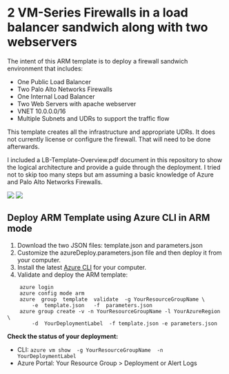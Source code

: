 # 2 VM-Series Firewalls in a load balancer sandwich along with two webservers


The intent of this ARM template is to deploy a firewall sandwich environment that includes:
- One Public Load Balancer
- Two Palo Alto Networks Firewalls
- One Internal Load Balancer
- Two Web Servers with apache webserver
- VNET 10.0.0.0/16
- Multiple Subnets and UDRs to support the traffic flow

This template creates all the infrastructure and appropriate UDRs. It does not currently license or configure the firewall.  That will need to be done afterwards.  

I included a LB-Template-Overview.pdf document in this repository to show the logical architecture and provide a guide through the deployment.  I tried not to skip too many steps but am assuming a basic knowledge of Azure and Palo Alto Networks Firewalls.

[<img src="http://azuredeploy.net/deploybutton.png"/>](https://portal.azure.com/#create/Microsoft.Template/uri/https%3A%2F%2Fraw.githubusercontent.com%2Fdjspears%2FPaloAlto%2Fmaster%2Fazure-LB-Sandwich%2Ftemplate.json)
[<img src="https://camo.githubusercontent.com/536ab4f9bc823c2e0ce72fb610aafda57d8c6c12/687474703a2f2f61726d76697a2e696f2f76697375616c697a65627574746f6e2e706e67" data-canonical-src="http://armviz.io/visualizebutton.png" style="max-width:100%;">](http://armviz.io/#/?load=https%3A%2F%2Fraw.githubusercontent.com%2Fdjspears%2FPaloAlto%2Fmaster%2Fazure-LB-Sandwich%2template.json)


## Deploy ARM Template using Azure CLI in ARM mode

1. Download the two JSON files: template.json and parameters.json
1. Customize the azureDeploy.parameters.json file and then deploy it from your computer.
1. Install the latest <a href="https://azure.microsoft.com/en-us/documentation/articles/xplat-cli-install/">Azure CLI</a> for your computer.</li>
1. Validate and deploy the ARM template:

``` azure
    azure login
    azure config mode arm
    azure  group  template  validate  -g YourResourceGroupName \
        -e  template.json   -f  parameters.json
    azure group create -v -n YourResourceGroupName -l YourAzureRegion  \
        -d  YourDeploymentLabel  -f template.json -e parameters.json
```

**Check the status of your deployment:**

- CLI: `azure vm show  -g YourResourceGroupName  -n YourDeploymentLabel`
- Azure Portal: Your Resource Group > Deployment or Alert Logs

